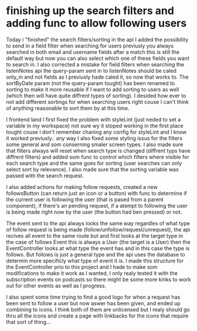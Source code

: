 # finishing up the search filters and adding func to allow following users

Today i "finished" the search filters/sorting in the api I added the possibility to send in a field filter when searching for users previusly you always searched in both email and username fields after a match this is still the default way but now you can also select which one of these fields you want to search in. I also corrected a mistake for field filters when searching the listenNotes api the query-param sent in to listenNotes should be caled only_in and not fields as I previusly hade caled it, so now that works to. The sortByDate param (not the query-param tought) has been renamed to sorting to make it more reusable if I want to add sorting to users as well (which then will have quite diffrent types of sorting).
I desided how ever to not add different sortings for when searching users right couse I can't think of anything reasonable to sort them by at this time.

I frontend land I first fixed the problem with styleLint (just neded to set a variable in my workspace) not sure wy it stoped working in the first place tought couse I don't remember chaning any config for styleLint and I know it worked previusly.. any way I also fixed some styling issus for the filters some general and som conserning smaler screen types. I also made sure that filters always will reset when search type is changed (diffrent typs have diffrent filters) and added som func to control which filters where visible for each search type and the same goes for sorting (user searches can only select sort by relevance). I also made sure that the sorting variable was passed with the search request.

I also added actions for making follow requests, created a new followsButton (can return just an icon or a button) with func to determine if the current user is following the user (that is pased from a parent component), if there's an pending request, if a atempt to following the user is being made right now by the user (the button had ben pressed) or not.

The event sent to the api always looks the same way regardles of what type of follow request is being made (follow/unfollow/request/unrequest), the api recives all event to the same route but and first looks at the target type in the case of follows Event this is always a User (the target is a User) then the EventController looks at what type the event has and in this case the type is follows. But follows is just a general type and the api uses the database to determin more specificly what type of event it is. I made this structure for the EventController prio to this project and I hade to make som modifications to make it work as I wanted, I only realy tested it with the subscription events on podcasts so there might be some more kinks to work out for other events as well as I progress.

I also spent some time trying to find a good logo for when a request has been sent to follow a user but now aswer has been given, and ended up combining to icons. I think both of them are unlicensed but I realy should go thru all the icons and create a page with linkbacks for the icons that require that sort of thing...